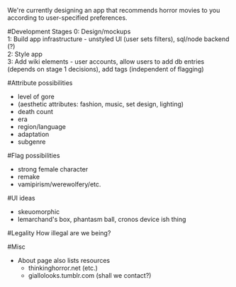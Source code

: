 We're currently designing an app that recommends horror movies to you according to user-specified preferences.  
  
#Development Stages 
0: Design/mockups  
1: Build app infrastructure - unstyled UI (user sets filters), sql/node backend (?)  
2: Style app  
3: Add wiki elements - user accounts, allow users to add db entries (depends on stage 1 decisions), add tags (independent of flagging)  

#Attribute possibilities
- level of gore
- (aesthetic attributes: fashion, music, set design, lighting)
- death count
- era
- region/language
- adaptation
- subgenre

#Flag possibilities
- strong female character
- remake
- vamipirism/werewolfery/etc.  

#UI ideas
- skeuomorphic 
- lemarchand's box, phantasm ball, cronos device ish thing

#Legality
How illegal are we being?  

#Misc
- About page also lists resources
    - thinkinghorror.net (etc.)
    - giallolooks.tumblr.com (shall we contact?)
  



